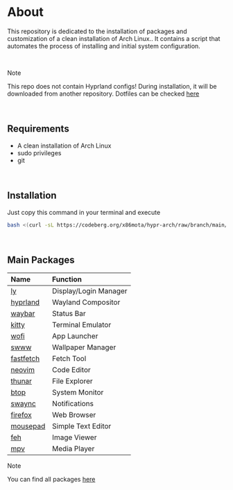 # About
This repository is dedicated to the installation of packages and customization of a clean installation of Arch Linux.. It contains a script that automates the process of installing and initial system configuration.

<br>

> [!NOTE]
> This repo does not contain Hyprland configs! During installation, it will be downloaded from another repository.
> Dotfiles can be checked [here](https://github.com/x86mota/hyprdots)

<br>

## Requirements
- A clean installation of Arch Linux
- sudo privileges
- git

<br>

## Installation
Just copy this command in your terminal and execute
```bash
bash <(curl -sL https://codeberg.org/x86mota/hypr-arch/raw/branch/main/setup.sh)
```
<br>

## Main Packages

|   Name                                                                        | Function              |
|   :--------                                                                   |:----------            |
|   [ly](https://archlinux.org/packages/extra/x86_64/ly/)                       | Display/Login Manager |
|   [hyprland](https://archlinux.org/packages/extra/x86_64/hyprland/)           | Wayland Compositor    |
|   [waybar](https://archlinux.org/packages/extra/x86_64/waybar/)               | Status Bar            |
|   [kitty](https://wiki.archlinux.org/title/Kitty)                             | Terminal Emulator     |
|   [wofi](https://archlinux.org/packages/extra/x86_64/wofi/)                   | App Launcher          |
|   [swww](https://archlinux.org/packages/extra/x86_64/swww/)                   | Wallpaper Manager     |
|   [fastfetch](https://archlinux.org/packages/extra/x86_64/fastfetch/)         | Fetch Tool            |
|   [neovim](https://archlinux.org/packages/extra/x86_64/neovim/)               | Code Editor           |
|   [thunar](https://archlinux.org/packages/extra/x86_64/thunar/)               | File Explorer         |
|   [btop](https://archlinux.org/packages/extra/x86_64/btop/)                   | System Monitor        |
|   [swaync](https://archlinux.org/packages/extra/x86_64/swaync/)               | Notifications         |
|   [firefox](https://archlinux.org/packages/extra/x86_64/firefox/)             | Web Browser           |
|   [mousepad](https://archlinux.org/packages/extra/x86_64/mousepad/)           | Simple Text Editor    |
|   [feh](https://archlinux.org/packages/extra/x86_64/feh/)                     | Image Viewer          |
|   [mpv](https://archlinux.org/packages/extra/x86_64/mpv/)                     | Media Player          |

> [!NOTE]
> You can find all packages [here](scripts/packages.sh)